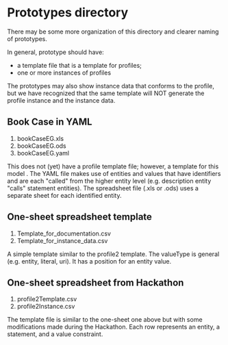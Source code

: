 # Prototypes directory

There may be some more organization of this directory and clearer naming of prototypes. 

In general, prototype should have: 
* a template file that is a template for profiles; 
* one or more instances of profiles

The prototypes may also show instance data that conforms to the profile, but we have recognized that the same template will NOT generate the profile instance and the instance data.

## Book Case in YAML

1. bookCaseEG.xls
1. bookCaseEG.ods
1. bookCaseEG.yaml

This does not (yet) have a profile template file; however, a template for this model . The YAML file makes use of entities and values that have identifiers and are each "called" from the higher entity level (e.g. description entity "calls" statement entities). The spreadsheet file (.xls or .ods) uses a separate sheet for each identified entity.

## One-sheet spreadsheet template

1. Template_for_documentation.csv
1. Template_for_instance_data.csv

A simple template similar to the profile2 template. The valueType is general (e.g. entity, literal, uri). It has a position for an entity value.

## One-sheet spreadsheet from Hackathon

1. profile2Template.csv
1. profile2Instance.csv

The template file is similar to the one-sheet one above but with some modifications made during the Hackathon. Each row represents an entity, a statement, and a value constraint. 
